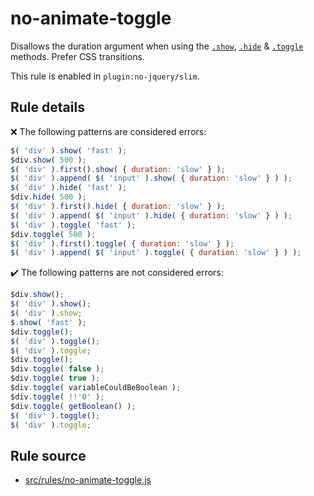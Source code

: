 # no-animate-toggle

Disallows the duration argument when using the [`.show`](https://api.jquery.com/show/), [`.hide`](https://api.jquery.com/hide/) & [`.toggle`](https://api.jquery.com/toggle/) methods. Prefer CSS transitions.

This rule is enabled in `plugin:no-jquery/slim`.

## Rule details

❌ The following patterns are considered errors:
```js
$( 'div' ).show( 'fast' );
$div.show( 500 );
$( 'div' ).first().show( { duration: 'slow' } );
$( 'div' ).append( $( 'input' ).show( { duration: 'slow' } ) );
$( 'div' ).hide( 'fast' );
$div.hide( 500 );
$( 'div' ).first().hide( { duration: 'slow' } );
$( 'div' ).append( $( 'input' ).hide( { duration: 'slow' } ) );
$( 'div' ).toggle( 'fast' );
$div.toggle( 500 );
$( 'div' ).first().toggle( { duration: 'slow' } );
$( 'div' ).append( $( 'input' ).toggle( { duration: 'slow' } ) );
```

✔️ The following patterns are not considered errors:
```js
$div.show();
$( 'div' ).show();
$( 'div' ).show;
$.show( 'fast' );
$div.toggle();
$( 'div' ).toggle();
$( 'div' ).toggle;
$div.toggle();
$div.toggle( false );
$div.toggle( true );
$div.toggle( variableCouldBeBoolean );
$div.toggle( !!'0' );
$div.toggle( getBoolean() );
$( 'div' ).toggle();
$( 'div' ).toggle;
```

## Rule source

* [src/rules/no-animate-toggle.js](/src/rules/no-animate-toggle.js)

